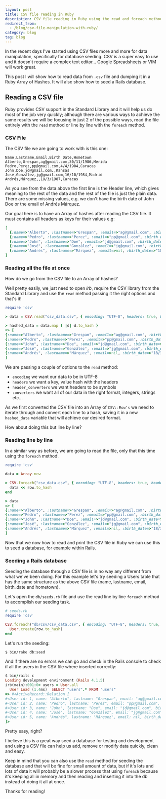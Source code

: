 ```yaml
---
layout: post
title: CSV file reading in Ruby
description: CSV file reading in Ruby using the read and foreach methods. We will also seed a Rails database with CSV.
redirect_from:
  - /blog/csv-file-manipulation-with-ruby/
category: blog
tag: blog
---
```


In the recent days I've started using CSV files more and more for data
manipulation, specifically for database seeding. CSV is a super easy to use and
it doesn't require a complex text editor... Google Spreadsheets or VIM will work
great.

This post I will show how to read data from `.csv` file and dumping it in a Ruby
Array of Hashes. It will also show how to seed a Rails database.

## Reading a CSV file

Ruby provides CSV support in the Standard Library and it will help us do most of
the job very quickly; although there are various ways to achieve the same
results we will be focusing in just 2 of the possible ways, read the file
entirely with the `read` method or line by line with the `foreach` method.

### CSV File

The CSV file we are going to work with is this one:

```text
Name,Lastname,Email,Birth Date,Hometown
Alberto,Grespan,ag@gmail.com,30/11/1986,Mérida
Pedro,Perez,pp@gmail.com,4/4/1984,Caracas
John,Doe,jd@gmail.com,,Kansas
José,González,jg@gmail.com,16/10/1984,Madrid
Andrés,Márquez,,18/3/1987,Caracas
```

As you see from the data above the first line is the Header line, which gives
meaning to the rest of the data and the rest of the file is just the plain data.
There are some missing values, e.g. we don't have the birth date of John Doe or
the email of Andrés Márquez.

Our goal here is to have an Array of hashes after reading the CSV file. It must
contains all headers as keys for their values e.g:

```ruby
[
  {:name=>"Alberto", :lastname=>"Grespan", :email=>"ag@gmail.com", :birth_date=>"30/11/1986", :hometown=>"Mérida"},
  {:name=>"Pedro", :lastname=>"Perez", :email=>"pp@gmail.com", :birth_date=>"4/4/1984", :hometown=>"Caracas"},
  {:name=>"John", :lastname=>"Doe", :email=>"jd@gmail.com", :birth_date=>nil, :hometown=>"Kansas"},
  {:name=>"José", :lastname=>"González", :email=>"jg@gmail.com", :birth_date=>"16/10/1984", :hometown=>"Madrid"},
  {:name=>"Andrés", :lastname=>"Márquez", :email=>nil, :birth_date=>"18/3/1987", :hometown=>"Caracas"}
]
 ```

### Reading all the file at once

How do we go from the CSV file to an Array of hashes?

Well pretty easily, we just need to open *irb*, require the CSV library from the
Standard Library and use the `read` method passing it the right options and
that's it!

```ruby
require 'csv'

> data = CSV.read("csv_data.csv", { encoding: "UTF-8", headers: true, header_converters: :symbol, converters: :all})

> hashed_data = data.map { |d| d.to_hash }
=> [
{:name=>"Alberto", :lastname=>"Grespan", :email=>"ag@gmail.com", :birth_date=>"30/11/1986", :hometown=>"Mérida"},
{:name=>"Pedro", :lastname=>"Perez", :email=>"pp@gmail.com", :birth_date=>"4/4/1984", :hometown=>"Caracas"},
{:name=>"John", :lastname=>"Doe", :email=>"jd@gmail.com", :birth_date=>nil, :hometown=>"Kansas"},
{:name=>"José", :lastname=>"González", :email=>"jg@gmail.com", :birth_date=>"16/10/1984", :hometown=>"Madrid"},
{:name=>"Andrés", :lastname=>"Márquez", :email=>nil, :birth_date=>"18/3/1987", :hometown=>"Caracas"}
]
```

We are passing a couple of options to the `read` method:

- `encoding` we want our data to be in UTF-8
- `headers` we want a key, value hash with the headers
- `header_converters` we want headers to be symbols
- `converters` we want all of our data in the right format, integers, strings
  etc...

As we first converted the CSV file into an Array of `CSV::Row's` we need to
iterate through and convert each line to a hash, saving it in a new
`hashed_data` variable that will achieve our desired format.

How about doing this but line by line?

### Reading line by line

In a similar way as before, we are going to read the file, only that this time
using the `foreach` method.

```ruby
require 'csv'

data = Array.new

> CSV.foreach("csv_data.csv", { encoding: "UTF-8", headers: true, header_converters: :symbol, converters: :all}) do |row|
  data << row.to_hash
end

> data
=> [
{:name=>"Alberto", :lastname=>"Grespan", :email=>"ag@gmail.com", :birth_date=>"30/11/1986", :hometown=>"Mérida"},
{:name=>"Pedro", :lastname=>"Perez", :email=>"pp@gmail.com", :birth_date=>"4/4/1984", :hometown=>"Caracas"},
{:name=>"John", :lastname=>"Doe", :email=>"jd@gmail.com", :birth_date=>nil, :hometown=>"Kansas"},
{:name=>"José", :lastname=>"González", :email=>"jg@gmail.com", :birth_date=>"16/10/1984", :hometown=>"Madrid"},
{:name=>"Andrés", :lastname=>"Márquez", :email=>nil, :birth_date=>"18/3/1987", :hometown=>"Caracas"}
]
```

Now that we now how to read and print the CSV file in Ruby we can use this to
seed a database, for example within Rails.

### Seeding a Rails database

Seeding the database through a CSV file is in no way any different from what
we've been doing. For this example let's try seeding a Users table that has the
same structure as the above CSV file (name, lastname, email, birth_date and
hometown).

Let's open the `db/seeds.rb` file and use the read line by line `foreach` method
to accomplish our seeding task.

```ruby
# seeds.rb
require 'csv'

CSV.foreach("db/csv/csv_data.csv", { encoding: "UTF-8", headers: true, header_converters: :symbol, converters: :all}) do |row|
  User.create(row.to_hash)
end
```

Let's run the seeding:

```bash
$ bin/rake db:seed
```

And if there are no errors we can go and check in the Rails console to check if
all the users in the CSV file where inserted correctly:

```ruby
$ bin/rails c
Loading development environment (Rails 4.1.5)
irb(main):001:0> users = User.all
  User Load (1.4ms)  SELECT "users".* FROM "users"
=> #<ActiveRecord::Relation [
#<User id: 1, name: "Alberto", lastname: "Grespan", email: "ag@gmail.com", birth_date: "1986-11-30", hometown: "Mérida", created_at: "2014-10-27 00:54:44", updated_at: "2014-10-27 00:54:44">,
#<User id: 2, name: "Pedro", lastname: "Perez", email: "pp@gmail.com", birth_date: "1984-04-04", hometown: "Caracas", created_at: "2014-10-27 00:54:44", updated_at: "2014-10-27 00:54:44">,
#<User id: 3, name: "John", lastname: "Doe", email: "jd@gmail.com", birth_date: nil, hometown: "Kansas", created_at: "2014-10-27 00:54:44", updated_at: "2014-10-27 00:54:44">,
#<User id: 4, name: "José", lastname: "González", email: "jg@gmail.com", birth_date: "1984-10-16", hometown: "Madrid", created_at: "2014-10-27 00:54:44", updated_at: "2014-10-27 00:54:44">,
#<User id: 5, name: "Andrés", lastname: "Márquez", email: nil, birth_date: "1987-03-18", hometown: "Caracas", created_at: "2014-10-27 00:54:44", updated_at: "2014-10-27 00:54:44">
]>
```

Pretty easy, right?

I believe this is a great way seed a database for testing and development and
using a CSV file can help us add, remove or modify data quickly, clean and easy.

Keep in mind that you can also use the `read` method for seeding the database
and that will be fine for small amount of data, but if it's lots and lots of
data it will probably be a slower process that using `foreach` because it's
keeping all in memory and then reading and inserting it into the db instead of
doing it all at once.

Thanks for reading!
